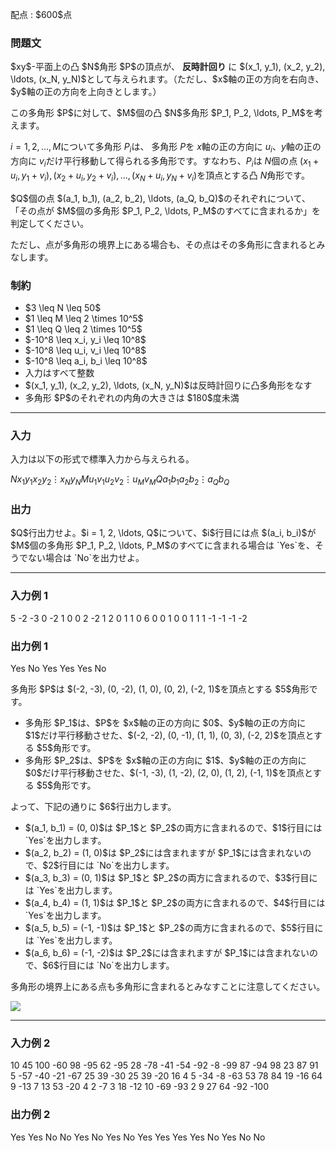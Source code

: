 
<div>

<span>

<span>

<p>
配点 : $600$点
</p>

<div>

<section>

### **問題文**

<p>
$xy$-平面上の凸 $N$角形 $P$の頂点が、
<strong>
反時計回り
</strong>
に $(x_1, y_1), (x_2, y_2), \ldots, (x_N, y_N)$として与えられます。（ただし、$x$軸の正の方向を右向き、$y$軸の正の方向を上向きとします。）
</p>

<p>
この多角形 $P$に対して、$M$個の凸 $N$多角形 $P_1, P_2, \ldots, P_M$を考えます。

$i = 1, 2, \ldots, M$について多角形 $P_i$は、 多角形 $P$を $x$軸の正の方向に $u_i$、$y$軸の正の方向に $v_i$だけ平行移動して得られる多角形です。すなわち、$P_i$は $N$個の点 $(x_1+u_i, y_1+v_i), (x_2+u_i, y_2+v_i), \ldots, (x_N+u_i, y_N+v_i)$を頂点とする凸 $N$角形です。
</p>

<p>
$Q$個の点 $(a_1, b_1), (a_2, b_2), \ldots, (a_Q, b_Q)$のそれぞれについて、
「その点が $M$個の多角形 $P_1, P_2, \ldots, P_M$のすべてに含まれるか」を判定してください。
</p>

<p>
ただし、点が多角形の境界上にある場合も、その点はその多角形に含まれるとみなします。
</p>

</section>

</div>

<div>

<section>

### **制約**

<ul>

<li>
$3 \leq N \leq 50$
</li>

<li>
$1 \leq M \leq 2 \times 10^5$
</li>

<li>
$1 \leq Q \leq 2 \times 10^5$
</li>

<li>
$-10^8 \leq x_i, y_i \leq 10^8$
</li>

<li>
$-10^8 \leq u_i, v_i \leq 10^8$
</li>

<li>
$-10^8 \leq a_i, b_i \leq 10^8$
</li>

<li>
入力はすべて整数
</li>

<li>
$(x_1, y_1), (x_2, y_2), \ldots, (x_N, y_N)$は反時計回りに凸多角形をなす
</li>

<li>
多角形 $P$のそれぞれの内角の大きさは $180$度未満
</li>

</ul>

</section>

</div>

---

<div>

<div>

<section>

### **入力**

<p>
入力は以下の形式で標準入力から与えられる。
</p>

<div>

$N$$x_1$$y_1$$x_2$$y_2$$\vdots$$x_N$$y_N$$M$$u_1$$v_1$$u_2$$v_2$$\vdots$$u_M$$v_M$$Q$$a_1$$b_1$$a_2$$b_2$$\vdots$$a_Q$$b_Q$
</div>

</section>

</div>

<div>

<section>

### **出力**

<p>
$Q$行出力せよ。$i = 1, 2, \ldots, Q$について、$i$行目には点 $(a_i, b_i)$が $M$個の多角形 $P_1, P_2, \ldots, P_M$のすべてに含まれる場合は `Yes`を、そうでない場合は `No`を出力せよ。
</p>

</section>

</div>

</div>

---

<div>

<section>

### **入力例 1**

<div>

5
-2 -3
0 -2
1 0
0 2
-2 1
2
0 1
1 0
6
0 0
1 0
0 1
1 1
-1 -1
-1 -2

</div>

</section>

</div>

<div>

<section>

### **出力例 1**

<div>

Yes
No
Yes
Yes
Yes
No

</div>

<p>
多角形 $P$は $(-2, -3), (0, -2), (1, 0), (0, 2), (-2, 1)$を頂点とする $5$角形です。
</p>

<ul>

<li>
多角形 $P_1$は、$P$を $x$軸の正の方向に $0$、$y$軸の正の方向に $1$だけ平行移動させた、$(-2, -2), (0, -1), (1, 1), (0, 3), (-2, 2)$を頂点とする $5$角形です。  
</li>

<li>
多角形 $P_2$は、$P$を $x$軸の正の方向に $1$、$y$軸の正の方向に $0$だけ平行移動させた、$(-1, -3), (1, -2), (2, 0), (1, 2), (-1, 1)$を頂点とする $5$角形です。  
</li>

</ul>

<p>
よって、下記の通りに $6$行出力します。
</p>

<ul>

<li>
$(a_1, b_1) = (0, 0)$は $P_1$と $P_2$の両方に含まれるので、$1$行目には `Yes`を出力します。
</li>

<li>
$(a_2, b_2) = (1, 0)$は $P_2$には含まれますが $P_1$には含まれないので、$2$行目には `No`を出力します。
</li>

<li>
$(a_3, b_3) = (0, 1)$は $P_1$と $P_2$の両方に含まれるので、$3$行目には `Yes`を出力します。
</li>

<li>
$(a_4, b_4) = (1, 1)$は $P_1$と $P_2$の両方に含まれるので、$4$行目には `Yes`を出力します。
</li>

<li>
$(a_5, b_5) = (-1, -1)$は $P_1$と $P_2$の両方に含まれるので、$5$行目には `Yes`を出力します。
</li>

<li>
$(a_6, b_6) = (-1, -2)$は $P_2$には含まれますが $P_1$には含まれないので、$6$行目には `No`を出力します。
</li>

</ul>

<p>
多角形の境界上にある点も多角形に含まれるとみなすことに注意してください。
</p>

<p>

<img src="https://img.atcoder.jp/abc251/8216bd194340d2648ce000e9ac9a203e.png">

</img>

</p>

</section>

</div>

---

<div>

<section>

### **入力例 2**

<div>

10
45 100
-60 98
-95 62
-95 28
-78 -41
-54 -92
-8 -99
87 -94
98 23
87 91
5
-57 -40
-21 -67
25 39
-30 25
39 -20
16
4 5
-34 -8
-63 53
78 84
19 -16
64 9
-13 7
13 53
-20 4
2 -7
3 18
-12 10
-69 -93
2 9
27 64
-92 -100

</div>

</section>

</div>

<div>

<section>

### **出力例 2**

<div>

Yes
Yes
No
No
Yes
No
Yes
No
Yes
Yes
Yes
Yes
No
Yes
No
No

</div>

</section>

</div>

</span>

</span>

</div>
